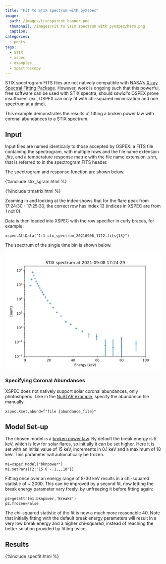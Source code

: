 ```yaml
---
title: "Fit to STIX spectrum with pyXspec"
image: 
  path: /images/transparent_banner.png
  thumbnail: /images/Fit to STIX spectrum with pyXspec/hero.png
  caption:
categories:
  - posts
tags:
  - STIX
  - xspec
  - examples
  - spectroscopy
---
```


STIX spectrogram FITS files are not natively compatible with NASA's [X-ray Spectral Fitting Package](https://heasarc.gsfc.nasa.gov/xanadu/xspec/). However, work is ongoing such that this powerful, free software can be used with STIX spectra, should _sswidl's_ OSPEX prove insufficient (ex., OSPEX can only fit with chi-squared minimization and one spectrum at a time).

This example demonstrates the results of fitting a broken power law with coronal abundances to a STIX spectrum. 
    
## Input

Input files are named identically to those accepted by OSPEX: a FITS file containing the spectrogram, with multiple rows and the file name extension _.fits_, and a temperature response matrix with the file name extension _.srm_, that is referred to in the spectrogram FITS header.  

The spectrogram and response function are shown below.

{%include stix_sgram.html %}

{%include trmatrix.html %}

Zooming in and looking at the index shows that for the flare peak from 17:24:30 - 17:25:30, the correct row has index 13 (indices in XSPEC are from 1 not 0).  

Data is then loaded into XSPEC with the row specifier in curly braces, for example:

    xspec.AllData("1:1 stx_spectrum_20210908_1712.fits{13}")
    
The spectrum of the single time bin is shown below.

<img src="https://github.com/elastufka/SAX-XRS_figures/raw/gh-pages/images/single-spec.png" alt="STIX Count spectrum for single time bin at flare peak"> 

### Specifying Coronal Abundances

XSPEC does not natively support solar coronal abundances, only photoshperic. Like in the [NuSTAR example](https://elastufka.github.io/SAX-XRS_figures/posts/2021/08/23/Fit-to-NuSTAR-spectrum-with-pyXspec-example.html), specify the abundance file manually.

    xspec.Xset.abund=f"file {abundance_file}"
    
## Model Set-up

The chosen model is a [broken power law](https://heasarc.gsfc.nasa.gov/xanadu/xspec/manual/node141.html). By default the break energy is 5 keV, which is low for solar flares, so initially it can be set higher. Here it is set with an initial value of 15 keV, increments in 0.1 keV and a maximum of 18 keV. This parameter will automatically be frozen.

    m1=xspec.Model("bknpower")
    m1.setPars({2:"15.0 -.1,,,18"})
    
Fitting once over an energy range of 8-30 keV results in a chi-squared statistic of ~ 2000. This can be improved by a second fit, now letting the break energy parameter vary freely, by unfreezing it before fitting again:
    
    p2=getattr(m1.bknpower,'BreakE') 
    p2.frozen=False
    
The chi-squared statistic of the fit is now a much more reasonable 40. Note that initially fitting with the default break energy parameters will result in a very low break energy and a higher chi-squared, instead of reaching the better solution provided by fitting twice. 

##  Results

{%include specfit.html %}




